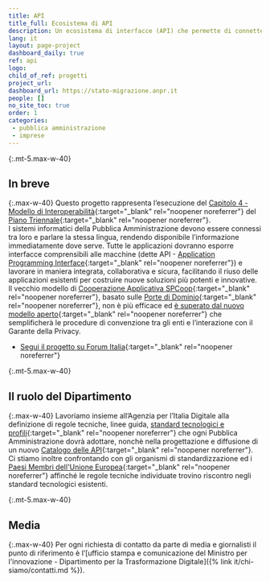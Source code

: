 ```yaml
---
title: API
title_full: Ecosistema di API
description: Un ecosistema di interfacce (API) che permette di connettere tra loro tutti i sistemi informatici della Pubblica Amministrazione
lang: it
layout: page-project
dashboard_daily: true
ref: api
logo:
child_of_ref: progetti
project_url: 
dashboard_url: https://stato-migrazione.anpr.it
people: []
no_site_toc: true
order: 1
categories:
 - pubblica amministrazione
 - imprese
---
```


{:.mt-5.max-w-40}
## In breve

{:.max-w-40}
Questo progetto rappresenta l’esecuzione del [Capitolo 4 - Modello di Interoperabilità](https://docs.italia.it/italia/piano-triennale-ict/pianotriennale-ict-doc/it/2019-2021/04_modello-di-interoperabilita.html){:target="_blank" rel="noopener noreferrer"} del [Piano Triennale](https://pianotriennale-ict.italia.it/){:target="_blank" rel="noopener noreferrer"}.  
I sistemi informatici della Pubblica Amministrazione devono essere connessi tra loro e parlare la stessa lingua, rendendo disponibile l’informazione immediatamente dove serve. Tutte le applicazioni dovranno esporre interfacce comprensibili alle macchine (dette API - [Application Programming Interface](https://it.wikipedia.org/wiki/Application_programming_interface){:target="_blank" rel="noopener noreferrer"}) e lavorare in maniera integrata, collaborativa e sicura, facilitando il riuso delle applicazioni esistenti per costruire nuove soluzioni più potenti e innovative.  
Il vecchio modello di [Cooperazione Applicativa SPCoop](http://www.agid.gov.it/agenda-digitale/infrastrutture-architetture/sistema-pubblico-connettivita/cooperazione-applicativa){:target="_blank" rel="noopener noreferrer"},
basato sulle [Porte di Dominio](http://www.agid.gov.it/sites/default/files/documentazione/spcoop-portadominio_v1.1_0.pdf){:target="_blank" rel="noopener noreferrer"}, non è più efficace 
ed [è superato dal nuovo modello aperto](https://www.agid.gov.it/it/infrastrutture/sistema-pubblico-connettivita/il-nuovo-modello-interoperabilita){:target="_blank" rel="noopener noreferrer"} che semplificherà le procedure di convenzione tra gli enti e l’interazione con il Garante della Privacy.

* [Segui il progetto su Forum Italia](https://forum.italia.it/c/piano-triennale/interoperabilita/12){:target="_blank" rel="noopener noreferrer"}

{:.mt-5.max-w-40}
## Il ruolo del Dipartimento

{:.max-w-40}
Lavoriamo insieme all’Agenzia per l’Italia Digitale
alla definizione di regole tecniche, linee guida, [standard tecnologici e profili](https://www.agid.gov.it/it/infrastrutture/sistema-pubblico-connettivita/il-nuovo-modello-interoperabilita){:target="_blank" rel="noopener noreferrer"}
che ogni Pubblica Amministrazione dovrà adottare, nonchè nella progettazione e diffusione di un nuovo [Catalogo delle API](https://developers.italia.it/it/api){:target="_blank" rel="noopener noreferrer"}.  
Ci stiamo inoltre confrontando con gli organismi di standardizzazione
ed i [Paesi Membri dell'Unione Europea](https://ec.europa.eu/jrc/en/news/igniting-digital-transformation-governments-apis){:target="_blank" rel="noopener noreferrer"}
affinché le regole tecniche individuate trovino riscontro negli standard tecnologici esistenti.

{:.mt-5.max-w-40}
## Media

{:.max-w-40}
Per ogni richiesta di contatto da parte di media e giornalisti il punto di riferimento è l’[ufficio stampa e comunicazione del Ministro per l'innovazione - Dipartimento per la Trasformazione Digitale]({% link it/chi-siamo/contatti.md %}).
